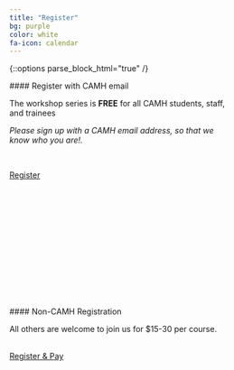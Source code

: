 ```yaml
---
title: "Register"
bg: purple
color: white 
fa-icon: calendar
---
```


{::options parse_block_html="true" /}

<div class="card" style="min-height: 400px;width: 400px;">
<div class="card-title" markdown="1">
#### Register with CAMH email
</div>
<div class="card-body" markdown="1">

The workshop series is **FREE** for all CAMH students, staff, and trainees 

_Please sign up with a CAMH email address, so that we know who you are!._ 

<br>

<a href="https://www.eventbrite.ca/e/scientific-computing-fundamentals-for-camh-researchers-september-2017-tickets-36517128715" class="button">Register</a>

</div>
<div class="card-footer"></div>
</div>

<div class="card" style="min-height: 400px;width: 400px;">
<div class="card-title" markdown="1">
#### Non-CAMH Registration
</div>
<div class="card-body" markdown="1">

All others are welcome to join us for $15-30 per course. 
<br>
<br>

<a href="https://www.eventbrite.ca/e/scientific-computing-fundamentals-september-2017-tickets-37663841564" class="button">Register & Pay</a>

</div>
<div class="card-footer"></div>
</div>



